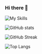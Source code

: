 ### Hi there 👋

![My Skills](https://skillicons.dev/icons?i=docker,py,cpp,java,ocaml,ts,vscode,idea,linux)

![GitHub stats](https://github-readme-stats.vercel.app/api?username=fabaindaiz&show_icons=true)

![GitHub Streak](https://streak-stats.demolab.com/?user=fabaindaiz)

![Top Langs](https://github-readme-stats.vercel.app/api/top-langs/?username=fabaindaiz&layout=compact)


<!--
**fabaindaiz/fabaindaiz** is a ✨ _special_ ✨ repository because its `README.md` (this file) appears on your GitHub profile.

Here are some ideas to get you started:

- 🔭 I’m currently working on ...
- 🌱 I’m currently learning ...
- 👯 I’m looking to collaborate on ...
- 🤔 I’m looking for help with ...
- 💬 Ask me about ...
- 📫 How to reach me: ...
- 😄 Pronouns: ...
- ⚡ Fun fact: ...
-->
